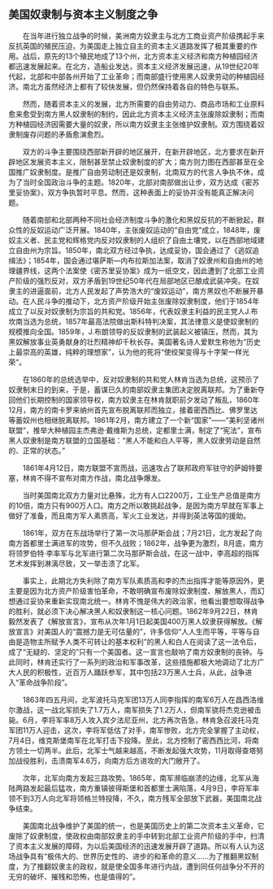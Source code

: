 ## 美国奴隶制与资本主义制度之争

　　在当年进行独立战争的时候，美洲南方奴隶主与北方工商业资产阶级携起手来反抗英国的殖民压迫，为美国走上独立自主的资本主义道路发挥了极其重要的作用。战后，原先的13个殖民地成了13个州，北方资本主义经济和南方种植园经济都迅速发展起来。在北方，造船业发达，资本主义经济发展迅速，从19世纪20年代起，北部和中部各州开始了工业革命；而南部盛行使用黑人奴隶劳动的种植园经济。南北方虽然经济上都有了较快发展，但仍然保持着各自的特色与联系。

　　然而，随着资本主义的发展，北方所需要的自由劳动力、商品市场和工业原料愈来愈受到南方黑人奴隶制的制约，因此北方资本主义经济主张废除奴隶制；而南方种植园经济因需要大量的奴隶，所以南方奴隶主主张维护奴隶制。双方围绕着奴隶制废存问题的矛盾愈演愈烈。

　　双方的斗争主要围绕西部新开辟的地区展开，在新开辟地区，北方要求在新开辟地区发展资本主义，限制甚至禁止奴隶制度的扩大；南方则力图在西部甚至在全国推广奴隶制度。是推广自由劳动制还是奴隶制，北南双方的代言人争执不休，成为了当时全国政治斗争的主题。1820年，北部对南部做出让步，双方达成《密苏里妥协案》，双方争执暂时平息。然而，这种表面上的妥协并没有能真正解决问题。

　　随着南部和北部两种不同社会经济制度斗争的激化和黑奴反抗的不断掀起，群众性的反奴运动广泛开展。1840年，主张废奴运动的“自由党”成立，1848年，废奴主义者、民主党和辉格党内反对奴隶制的人组织了自由土壤党，以在西部地域建立自由州为宗旨。1850年，南北双方经过争执，达成妥协，国会通过了《逃奴追缉法》；1854年，国会通过堪萨斯—内布拉斯加法案，取消了奴隶州和自由州的地理疆界线，这两个法案使《密苏里妥协案》成为一纸空文，因此遭到了北部工业资产阶级的强烈反对，双方矛盾到19世纪50年代在局部地区已酿成武装冲突。在奴隶主的进逼面前，北方人民发起了声势浩大的“废奴运动”，南方黑奴也不断展开暴动。在人民斗争的推动下，北方资产阶级开始主张废除奴隶制度，他们于1854年成立了以反对奴隶制为宗旨的共和党。1856年，代表奴隶主利益的民主党人J.布坎南当选为总统，1857年最高法院做出斯科特判决案，其法律意义是使奴隶制的规模推向全国。1859年，J.布朗领导的反奴隶制的武装起义被镇压，然而，其为黑奴解放事业英勇献身的壮烈精神却千秋长存。美国著名诗人爱默生称他为“历史上最崇高的英雄，纯粹的理想家”，认为他的死将“使绞架变得与十字架一样光荣”。

　　在1860年的总统选举中，反对奴隶制的共和党人林肯当选为总统，这预示了奴隶制末日的到来，于是，蓄谋已久的南部奴隶主集团决定脱离联邦。为了重新夺回他们长期控制的国家领导权，南方奴隶主在林肯就职前夕发动了叛乱，1860年12月，南方的南卡罗来纳州首先宣布脱离联邦而独立，接着密西西比、佛罗里达等蓄奴州也相继脱离联邦。1861年2月，南方建立了一个新“国家”——“美利坚诸州联盟”，推举大种植园主杰弗逊·戴维斯为总统，定都里士满，制定了“宪法”，宣布黑人奴隶制是南方联盟的立国基础：“黑人不能和白人平等，黑人奴隶劳动是自然的、正常的状态。”

　　1861年4月12日，南方联盟不宣而战，迅速攻占了联邦政府军驻守的萨姆特要塞，林肯不得不宣布对南方作战，南北战争爆发。

　　当时美国南北双方力量对比悬殊，北方有人口2200万，工业生产总值是南方的10倍，南方只有900万人口。南方之所以敢挑起战争，是因为南方早就在军事上做好了准备，而且南方军人素质高，军火工业发达，并得到英法等国的援助。

　　1861年，双方在东战场举行了第一次马那萨斯会战；7月21日，北方发起了向南方首都里士满进军的攻势，但不久战败；1862年，战争更为激烈，8月底，南方将领罗伯特·李率军与北军进行第二次马那萨斯会战，在这一战中，李高超的指挥艺术发挥到淋漓尽致，又一举击溃了北军。

　　事实上，此期北方失利除了南方军队素质高和李的杰出指挥才能等原因外，更主要是因为北方资产阶级害怕革命，不敢明确宣布废除奴隶制度、解放黑人，而幻想通过妥协来重新实现南北统一。林肯不愧是伟大的政治家，他看出要想取得战争的胜利，就必须下决心解决黑人和奴隶制这一核心问题。1862年9月22日，林肯毅然发表了《解放宣言》，宣布从次年1月1日起美国400万黑人奴隶获得解放。《解放宣言》对美国人的“震撼力是无可估量的”，许多信仰“人人生而平等，平等与自由是造物主所赋予人类不可转让的基本权利”的黑人和白人在阅读了这一法令后，成了“无疑的、坚定的”只有一个美国者。这一宣言也敲响了南方奴隶制的丧钟。与此同时，林肯还实行了一系列的政治和军事改革，这些措施都极大地调动了北方广大人民的积极性，近百万人踊跃参军，其中包括23万黑人士兵，从此，战争进入“革命战争阶段”。

　　1863年四五月间，北军波托马克军团13万人同李指挥的南军6万人在昌西洛维尔激战，这一战北军损失了1.7万人，南军损失了1.2万人，但南军骁将杰克逊被击毙。6月，李将军率8万人攻入宾夕法尼亚州，北方再次告急，林肯急召波托马克军团11万人迎击，这次，李将军低估了对手，南军惨败，北方完全掌握了主动权，7月4日，维克斯堡南军在北军打击下投降。至此，北方控制了密西西比河，将南方领土一切两半。此后，北军士气越来越高，不断发起强大攻势，11月取得查塔努加战役胜利，击溃南军4.6万，向南方后方进攻的大门敞开了。

　　次年，北军向南方发起三路攻势。1865年，南军濒临崩溃的边缘，北军从海陆两路发起最后猛攻，南方重镇彼得斯堡和首都里士满陷落，4月9日，李将军率领不到3万人向北军将领格兰特投降，不久，南方残军全部放下武器，美国南北战争结束。

　　美国南北战争维护了美国的统一，也是美国历史上的第二次资本主义革命，它废除了奴隶制度，使政权由南部奴隶主的手中转到北部工业资产阶级的手中，扫清了资本主义发展的障碍，为以后美国经济的迅速发展开辟了道路。所以有人认为这场战争具有“极伟大的、世界历史性的、进步的和革命的意义……为了推翻黑奴制度，为了推翻奴隶主的政权，就是使全国多年进行内战，遭到同任何战争分不开的无穷的破坏、摧残和恐怖，也是值得的”。
